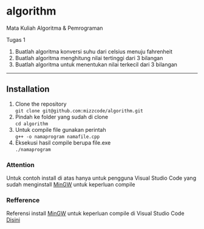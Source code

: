 # algorithm
Mata Kuliah Algoritma & Pemrograman

Tugas 1 
1. Buatlah algoritma konversi suhu dari celsius menuju fahrenheit
2. Buatlah algoritma menghitung nilai tertinggi dari 3 bilangan
3. Buatlah algoritma untuk menentukan nilai terkecil dari 3 bilangan

<hr>

## Installation
1. Clone the repository <br> ```git clone git@github.com:mizzcode/algorithm.git```
2. Pindah ke folder yang sudah di clone <br> ```cd algorithm```
3. Untuk compile file gunakan perintah <br> ```g++ -o namaprogram namafile.cpp```
4. Eksekusi hasil compile berupa file.exe <br> ```./namaprogram```

### Attention
Untuk contoh install di atas hanya untuk pengguna Visual Studio Code yang sudah menginstall <a target="_blank" rel="noopener" href="https://sourceforge.net/projects/mingw-w64/">MinGW</a> untuk keperluan compile

### Refference
Referensi install <a href="https://sourceforge.net/projects/mingw-w64/">MinGW</a> untuk keperluan compile di Visual Studio Code <a target="_blank" rel="noopener" href="https://www.youtube.com/watch?v=KYxLEDF6kjs">Disini</a>
